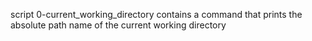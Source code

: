 script 0-current_working_directory contains a command that prints the absolute path name of the current working directory